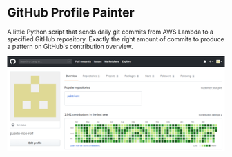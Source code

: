 # GitHub Profile Painter

A little Python script that sends daily git commits from AWS Lambda to a specified GitHub repository. Exactly the right amount of commits to produce a pattern on GitHub's contribution overview.

[![Example of resulting GitHub Profile](res/github_profile_screenshot.png)](https://github.com/puerto-rico-rolf)
